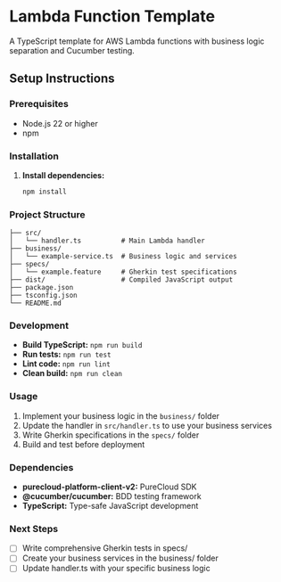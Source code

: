 # Lambda Function Template

A TypeScript template for AWS Lambda functions with business logic separation and Cucumber testing.

## Setup Instructions

### Prerequisites
- Node.js 22 or higher
- npm

### Installation

1. **Install dependencies:**
   ```bash
   npm install
   ```

### Project Structure

```
├── src/
│   └── handler.ts          # Main Lambda handler
├── business/
│   └── example-service.ts  # Business logic and services
├── specs/
│   └── example.feature     # Gherkin test specifications
├── dist/                   # Compiled JavaScript output
├── package.json
├── tsconfig.json
└── README.md
```

### Development

- **Build TypeScript:** `npm run build`
- **Run tests:** `npm run test`
- **Lint code:** `npm run lint`
- **Clean build:** `npm run clean`

### Usage

1. Implement your business logic in the `business/` folder
2. Update the handler in `src/handler.ts` to use your business services
3. Write Gherkin specifications in the `specs/` folder
4. Build and test before deployment

### Dependencies

- **purecloud-platform-client-v2:** PureCloud SDK
- **@cucumber/cucumber:** BDD testing framework
- **TypeScript:** Type-safe JavaScript development

### Next Steps

- [ ] Write comprehensive Gherkin tests in specs/
- [ ] Create your business services in the business/ folder
- [ ] Update handler.ts with your specific business logic